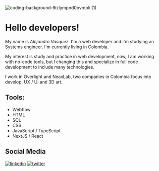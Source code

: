 ![coding-background-9izlympnd0ovmpli (1)](https://github.com/ImMelein/ImMelein/assets/157184180/e586514f-7935-45ff-8cb5-014a3cf5c23a)

# Hello  developers!

My name is *Alejandro Vasquez*. I'm a web developer and I'm studying an Systems engineer. I'm currently living in Colombia.

My interest is study and practice in web development, now, I am working with no-code tools, but I changing this and specialize in  full code development to include many technologies.

I work in Overlight and NeaxLab, two companies in Colombia focus into develop, UX / UI  and 3D art.

## Tools: 
- Webflow
- HTML
- SQL
- CSS
- JavaScript / TypeScript
- NextJS / React

## Social Media
[![linkedin](https://img.shields.io/badge/linkedin-0A66C2?style=for-the-badge&logo=linkedin&logoColor=white)](https://www.linkedin.com/in/alejandro-vásquez-39b660229)
[![twitter](https://img.shields.io/badge/twitter-1DA1F2?style=for-the-badge&logo=twitter&logoColor=white)](https://twitter.com/AbraxasTsumi)
